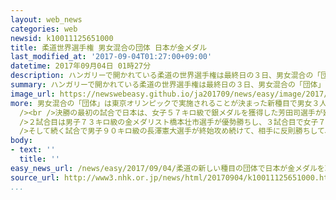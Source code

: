 ```yaml
---
layout: web_news
categories: web
newsid: k10011125651000
title: 柔道世界選手権 男女混合の団体 日本が金メダル
last_modified_at: '2017-09-04T01:27:00+09:00'
datetime: 2017年09月04日 01時27分
description: ハンガリーで開かれている柔道の世界選手権は最終日の３日、男女混合の「団体」が行われ日本が金メダルを獲得し、この大会で日本が獲得した金メダルは個人と合わせて８つとなりました。
summary: ハンガリーで開かれている柔道の世界選手権は最終日の３日、男女混合の「団体」が行われ日本が金メダルを獲得し、この大会で日本が獲得した金メダルは個人と合わせて８つとなりました。
image_url: https://newswebeasy.github.io/ja201709/news/easy/image/2017/09/04/k10011125651000.jpg
more: 男女混合の「団体」は東京オリンピックで実施されることが決まった新種目で男女３人ずつ、合わせて６人のチームで対戦します。世界選手権では今回初めて実施され、日本は、２回戦からすべて５対１と危なげなく勝ち上がり、決勝でブラジルと対戦しました。<br
  /><br />決勝の最初の試合で日本は、女子５７キロ級で銀メダルを獲得した芳田司選手が延長の末に押さえ込みで一本勝ちして勢いに乗りました。<br /><br
  />２試合目は男子７３キロ級の金メダリスト橋本壮市選手が優勢勝ちし、３試合目で女子７０キロ級の金メダリスト、新井千鶴選手が勝って、王手をかけました。<br /><br
  />そして続く試合で男子９０キロ級の長澤憲大選手が終始攻め続けて、相手に反則勝ちして、この時点で４勝として金メダルを確定させました。<br /><br />日本はこのあとも、朝比奈沙羅選手と王子谷剛志選手が勝ち６試合すべてに勝利し６対０でブラジルを圧倒し金メダルを獲得しました。日本のこの大会の金メダルは個人の７つと合わせて、８つとなりました。
body:
- text: ''
  title: ''
easy_news_url: /news/easy/2017/09/04/柔道の新しい種目の団体で日本が金メダルを取る/
source_url: http://www3.nhk.or.jp/news/html/20170904/k10011125651000.html
...
```

